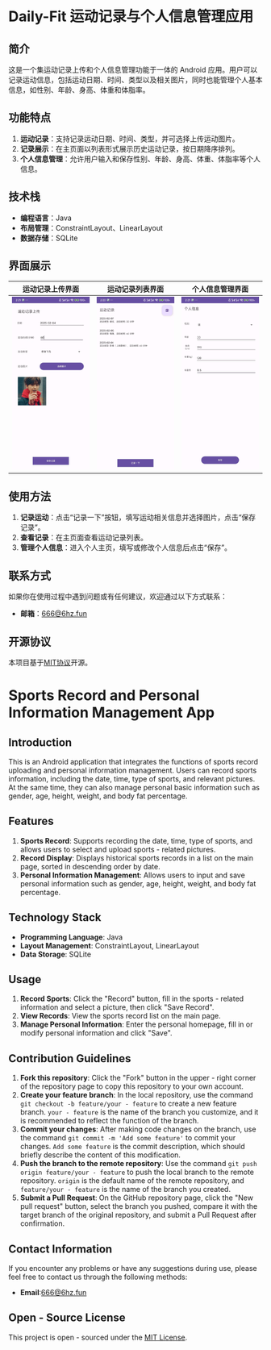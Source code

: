 # Daily-Fit  运动记录与个人信息管理应用
## 简介
这是一个集运动记录上传和个人信息管理功能于一体的 Android 应用。用户可以记录运动信息，包括运动日期、时间、类型以及相关图片，同时也能管理个人基本信息，如性别、年龄、身高、体重和体脂率。

## 功能特点
1. **运动记录**：支持记录运动日期、时间、类型，并可选择上传运动图片。
2. **记录展示**：在主页面以列表形式展示历史运动记录，按日期降序排列。
3. **个人信息管理**：允许用户输入和保存性别、年龄、身高、体重、体脂率等个人信息。

## 技术栈
- **编程语言**：Java
- **布局管理**：ConstraintLayout、LinearLayout
- **数据存储**：SQLite

## 界面展示
|运动记录上传界面|运动记录列表界面|个人信息管理界面|
|----|----|----|
|<img src="/images/demo2.jpg" width="300px">|<img src="/images/demo3.jpg" width="300px">|<img src="/images/demo1.jpg" width="300px">|

## 使用方法
1. **记录运动**：点击“记录一下”按钮，填写运动相关信息并选择图片，点击“保存记录”。
2. **查看记录**：在主页面查看运动记录列表。
3. **管理个人信息**：进入个人主页，填写或修改个人信息后点击“保存”。

## 联系方式
如果你在使用过程中遇到问题或有任何建议，欢迎通过以下方式联系：
- **邮箱**：666@6hz.fun

## 开源协议
本项目基于[MIT协议](LICENSE)开源。

# Sports Record and Personal Information Management App
## Introduction
This is an Android application that integrates the functions of sports record uploading and personal information management. Users can record sports information, including the date, time, type of sports, and relevant pictures. At the same time, they can also manage personal basic information such as gender, age, height, weight, and body fat percentage.

## Features
1. **Sports Record**: Supports recording the date, time, type of sports, and allows users to select and upload sports - related pictures.
2. **Record Display**: Displays historical sports records in a list on the main page, sorted in descending order by date.
3. **Personal Information Management**: Allows users to input and save personal information such as gender, age, height, weight, and body fat percentage.

## Technology Stack
- **Programming Language**: Java
- **Layout Management**: ConstraintLayout, LinearLayout
- **Data Storage**: SQLite

## Usage
1. **Record Sports**: Click the "Record" button, fill in the sports - related information and select a picture, then click "Save Record".
2. **View Records**: View the sports record list on the main page.
3. **Manage Personal Information**: Enter the personal homepage, fill in or modify personal information and click "Save".

## Contribution Guidelines
1. **Fork this repository**: Click the "Fork" button in the upper - right corner of the repository page to copy this repository to your own account.
2. **Create your feature branch**: In the local repository, use the command `git checkout -b feature/your - feature` to create a new feature branch. `your - feature` is the name of the branch you customize, and it is recommended to reflect the function of the branch.
3. **Commit your changes**: After making code changes on the branch, use the command `git commit -m 'Add some feature'` to commit your changes. `Add some feature` is the commit description, which should briefly describe the content of this modification.
4. **Push the branch to the remote repository**: Use the command `git push origin feature/your - feature` to push the local branch to the remote repository. `origin` is the default name of the remote repository, and `feature/your - feature` is the name of the branch you created.
5. **Submit a Pull Request**: On the GitHub repository page, click the "New pull request" button, select the branch you pushed, compare it with the target branch of the original repository, and submit a Pull Request after confirmation.

## Contact Information
If you encounter any problems or have any suggestions during use, please feel free to contact us through the following methods:
- **Email**:666@6hz.fun
## Open - Source License
This project is open - sourced under the [MIT License](LICENSE). 
